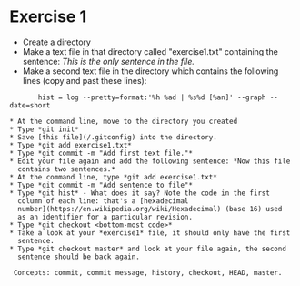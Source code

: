 Exercise 1
==========
   * Create a directory
   * Make a text file in that directory called "exercise1.txt" containing the sentence: *This is
     the only sentence in the file.*
   * Make a second text file in the directory which contains the following lines (copy and past these lines):
   ```[alias]
          hist = log --pretty=format:'%h %ad | %s%d [%an]' --graph --date=short

   * At the command line, move to the directory you created
   * Type *git init*
   * Save [this file](/.gitconfig) into the directory.
   * Type *git add exercise1.txt*
   * Type *git commit -m "Add first text file."*
   * Edit your file again and add the following sentence: *Now this file
     contains two sentences.*
   * At the command line, type *git add exercise1.txt*
   * Type *git commit -m "Add sentence to file"*
   * Type *git hist* - What does it say? Note the code in the first
     column of each line: that's a [hexadecimal
     number](https://en.wikipedia.org/wiki/Hexadecimal) (base 16) used
     as an identifier for a particular revision.
   * Type *git checkout <bottom-most code>*
   * Take a look at your *exercise1* file, it should only have the first
     sentence.
   * Type *git checkout master* and look at your file again, the second
     sentence should be back again.
    
    Concepts: commit, commit message, history, checkout, HEAD, master.
